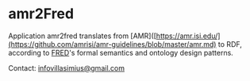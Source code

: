 # amr2Fred

Application amr2fred translates from [AMR]([https://amr.isi.edu/](https://github.com/amrisi/amr-guidelines/blob/master/amr.md) to RDF, according to [FRED](http://wit.istc.cnr.it/stlab-tools/fred/)'s formal semantics and ontology design patterns.


Contact: infovillasimius@gmail.com
